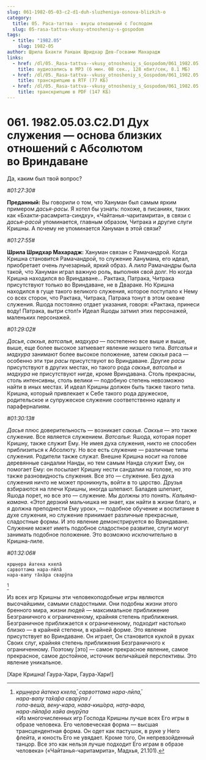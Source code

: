 ```yaml
---
slug: 061-1982-05-03-c2-d1-duh-sluzheniya-osnova-blizkih-o
category:
  title: 05. Раса-таттва - вкусы отношений с Господом
  slug: 05-rasa-tattva-vkusy-otnosheniy-s-gospodom
tags:
  - title: "1982.05"
    slug: 1982-05
author: Шрила Бхакти Ракшак Шридхар Дев-Госвами Махарадж
links:
  - href: /dl/05._Rasa-tattva--vkusy_otnosheniy_s_Gospodom/061_1982.05.03.C2.D1_SridharMj_Duh_sluzhenija--osnova_blizkih_otnoshenij_s_Absoljutom_vo_Vrindavane.mp3
    title: аудиозапись в MP3 (6 мин. 08 сек., 128 кбит/сек, 8.1 МБ)
  - href: /dl/05._Rasa-tattva--vkusy_otnosheniy_s_Gospodom/061_1982.05.03.C2.D1_SridharMj_Duh_sluzhenija--osnova_blizkih_otnoshenij_s_Absoljutom_vo_Vrindavane.rtf
    title: транскрипцию в RTF (77 КБ)
  - href: /dl/05._Rasa-tattva--vkusy_otnosheniy_s_Gospodom/061_1982.05.03.C2.D1_SridharMj_Duh_sluzhenija--osnova_blizkih_otnoshenij_s_Absoljutom_vo_Vrindavane.pdf
    title: транскрипцию в PDF (147 КБ)
---
```


# 061. 1982.05.03.C2.D1 Дух служения — основа близких отношений с Абсолютом во Вриндаване

Да, каким был твой вопрос?

*#01:27:30#*

**Преданный:** Вы говорили о том, что Хануман был самым ярким примером *дасья-расы*. Я хотел бы узнать: похоже, в писаниях, таких как «Бхакти-расамрита-синдху», «Чайтанья-чаритамрита», в связи с *дасья-расой* упоминается, главным образом, Читрака и другие слуги Кришны. А почему не упоминается Хануман в этой связи?

*#01:27:55#*

**Шрила Шридхар Махарадж:** Хануман связан с Рамачандрой. Когда Кришна становится Рамачандрой, то служение Ханумана, его идеал, приобретает очень лучезарный, яркий образ. А *лила* Рамачандры была такой, что Хануман играл важную роль, выполняя свой долг. Но когда Кришна находился во Вриндаване… Рактака, Патрака, Читрака присутствуют только во Вриндаване, не в Двараке. Но Кришна находился в гуще такого великого служения, которое поступало к Нему со всех сторон, что Рактака, Читрака, Патрака тонут в этом океане служения. Яшода постоянно отдает указания, говоря: «Рактака, принеси воду! Патрака, вытри стол!» Идеал Яшоды затмил этих персонажей, маленьких персонажей.

*#01:29:02#*

*Дасья*, *сакхья*, *ватсалья*, *мадхура* — постепенно все выше и выше, выше, еще более высокое затмевает явление низшего типа. *Ватсалья* и *мадхура* занимают более высокое положение, затем *сакхья* раса — особенно эти три *расы* присутствуют во Вриндаване. Другие *расы* присутствуют в других местах, но такого рода *сакхья*, *ватсалья* и *мадхура* не присутствуют нигде, кроме Вриндавана. Столь прекрасны, столь интенсивны, столь велики — подобную степень невозможно найти в иных местах. И идеал Кришны должен быть также такого типа. Кришна, который привлекает к Себе такого рода дружеское, родительское и супружеское служение соответственно идеалу и параферналиям.

*#01:30:13#*

*Дасья* плюс доверительность — возникает *сакхья*. *Сакхья* — это также служение. Все является служением. *Ватсалья*: Яшода, которая порет Кришну, также служит Ему. Не имея духа служения, никто не способен приблизиться к Абсолюту. Но все есть служение — различные типы служения. Родители также служат. Внешне Кришна носит на голове деревянные сандалии Нанды, но тем самым Нанда служит Ему, он помогает Ему: он посылает Кришну нести сандалии на голове, но это также разновидность служения. Все это — служение. Без духа служения ничто не может проникнуть, войти в то царство. Друзья взбираются на плечи Кришны, иногда шлепают. Баладев шлепает, Яшода порет, но все это — служение. Мы должны это понять. *Кальяна-камана*. «Этот дерзкий мальчишка не знает, как найти в жизни благо, и я должна преподнести Ему урок», — подобное обучение и воспитание в духе служения, но служение принимает различные прекрасные, сладостные формы. И это явление демонстрируется во Вриндаване. Служение может иметь подобное сладостное развитие, слуги могут занимать подобное положение. Это возможно исключительно в Кришна-лиле.

*#01:32:06#*

    кр̣ш̣н̣ера йатека кхела̄
    сарвоттама нара-лӣла̄
    нара-вапу та̄ха̄ра сварӯпа
[^_ftn1]

Из всех игр Кришны эти человекоподобные игры являются высочайшими, самыми сладостными. Они подобны жизни этого бренного мира, жизни людей — максимальное приближение Безграничного к ограниченному, крайняя степень приближения. Безграничное приближается к ограниченному, подходит настолько близко — в крайней степени, в крайней форме. Это явление присутствует во Вриндаване. Он играет, Он становится куклой в руках Своих слуг, крайняя степень приближения Безграничного к ограниченному. Поэтому [это] — самое прекрасное явление, самое прекрасное, самое достойное, источник величайшей перспективы. Это явление уникальное.

[Харе Кришна! Гаура-Хари, Гаура-Хари!]



[^_ftn1]: *кр̣ш̣н̣ера йатека кхела̄, сарвоттама нара-лӣла̄,*\
    *нара-вапу та̄ха̄ра сварӯпа /*\
    *гопа-веш́а, вен̣у-кара, нава-киш́ора, нат̣а-вара,*\
    *нара-лӣла̄ра хайа анурӯпа*\
    «Из многочисленных игр Господа Кришны лучше всех Его игры в образе человека. Его человеческая форма — высшая трансцендентная форма. Он одет как пастушок, в руке у Него флейта, и юность Его не увядает. Кроме того, Он непревзойденный танцор. Все это как нельзя лучше подходит Его играм в образе человека» («Чайтанья-чаритамрита», Мадхья, 21.101).

